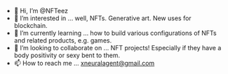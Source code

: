 - 👋 Hi, I’m @NFTeez
- 👀 I’m interested in ... well, NFTs. Generative art. New uses for blockchain. 
- 🌱 I’m currently learning ... how to build various configurations of NFTs and related products, e.g. games.
- 💞️ I’m looking to collaborate on ... NFT projects! Especially if they have a body positivity or sexy bent to them.
- 📫 How to reach me ... xneuralagent@gmail.com

<!---
NFTeez/NFTeez is a ✨ special ✨ repository because its `README.md` (this file) appears on your GitHub profile.
You can click the Preview link to take a look at your changes.
--->
